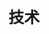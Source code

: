 ---
title: "技术"
description: ""
slug: "技术"
image: https://raw.githubusercontent.com/Arrackisarookie/images/main/tech/brain.jpg
---